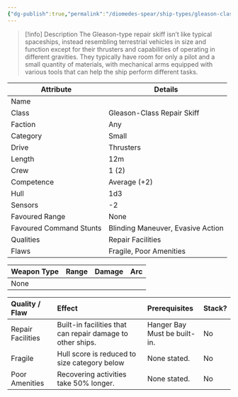 ```yaml
---
{"dg-publish":true,"permalink":"/diomedes-spear/ship-types/gleason-class-repair-skiff/"}
---
```


> [!info] Description
> The Gleason-type repair skiff isn’t like typical spaceships, instead resembling terrestrial vehicles in size and function except for their thrusters and capabilities of operating in different gravities. They typically have room for only a pilot and a small quantity of materials, with mechanical arms equipped with various tools that can help the ship perform different tasks.

| Attribute               | Details                           |
| ----------------------- | --------------------------------- |
| Name                    |                                   |
| Class                   | Gleason-Class Repair Skiff        |
| Faction                 | Any                               |
| Category                | Small                             |
| Drive                   | Thrusters                         |
| Length                  | 12m                               |
| Crew                    | 1 (2)                             |
| Competence              | Average (+2)                      |
| Hull                    | 1d3                               |
| Sensors                 | -2                                |
| Favoured Range          | None                              |
| Favoured Command Stunts | Blinding Maneuver, Evasive Action |
| Qualities               | Repair Facilities                 |
| Flaws                   | Fragile, Poor Amenities           |

| Weapon Type | Range | Damage | Arc |
| ----------- | ----- | ------ | --- |
| None        |       |        |     |

| Quality / Flaw    | Effect                                                     | Prerequisites                   | Stack? |
| :---------------- | :--------------------------------------------------------- | :------------------------------ | :----- |
| Repair Facilities | Built-in facilities that can repair damage to other ships. | Hanger Bay<br>Must be built-in. | No     |
| Fragile           | Hull score is reduced to size category below               | None stated.                    | No     |
| Poor Amenities    | Recovering activities take 50% longer.                     | None stated.                    | No     |
